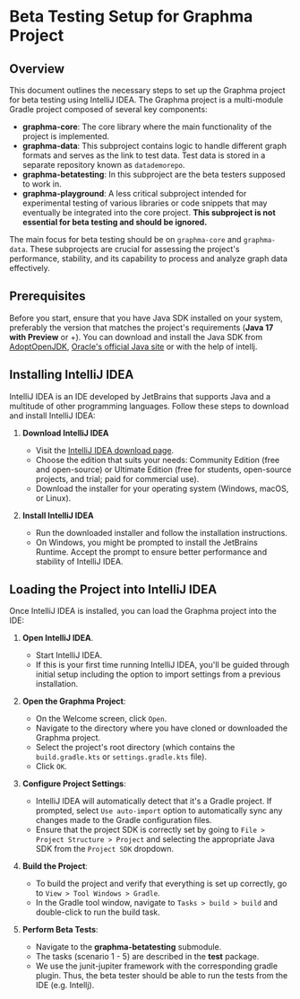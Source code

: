 # Beta Testing Setup for Graphma Project

## Overview
This document outlines the necessary steps to set up the Graphma project for beta testing using IntelliJ IDEA. The Graphma project is a multi-module Gradle project composed of several key components:

- **graphma-core**: The core library where the main functionality of the project is implemented.
- **graphma-data**: This subproject contains logic to handle different graph formats and serves as the link to test data. Test data is stored in a separate repository known as `datademorepo`.
- **graphma-betatesting**: In this subproject are the beta testers supposed to work in.
- **graphma-playground**: A less critical subproject intended for experimental testing of various libraries or code snippets that may eventually be integrated into the core project. **This subproject is not essential for beta testing and should be ignored.**

The main focus for beta testing should be on `graphma-core` and `graphma-data`. These subprojects are crucial for assessing the project's performance, stability, and its capability to process and analyze graph data effectively.

## Prerequisites
Before you start, ensure that you have Java SDK installed on your system, preferably the version that matches the project's requirements (**Java 17 with Preview** or +). You can download and install the Java SDK from [AdoptOpenJDK](https://adoptopenjdk.net/), [Oracle's official Java site](https://www.oracle.com/java/technologies/javase-jdk11-downloads.html) or with the help of intellj.

## Installing IntelliJ IDEA
IntelliJ IDEA is an IDE developed by JetBrains that supports Java and a multitude of other programming languages. Follow these steps to download and install IntelliJ IDEA:

1. **Download IntelliJ IDEA**
   - Visit the [IntelliJ IDEA download page](https://www.jetbrains.com/idea/download/).
   - Choose the edition that suits your needs: Community Edition (free and open-source) or Ultimate Edition (free for students, open-source projects, and trial; paid for commercial use).
   - Download the installer for your operating system (Windows, macOS, or Linux).

2. **Install IntelliJ IDEA**
   - Run the downloaded installer and follow the installation instructions.
   - On Windows, you might be prompted to install the JetBrains Runtime. Accept the prompt to ensure better performance and stability of IntelliJ IDEA.

## Loading the Project into IntelliJ IDEA
Once IntelliJ IDEA is installed, you can load the Graphma project into the IDE:

1. **Open IntelliJ IDEA**.
   - Start IntelliJ IDEA.
   - If this is your first time running IntelliJ IDEA, you'll be guided through initial setup including the option to import settings from a previous installation.

2. **Open the Graphma Project**:
   - On the Welcome screen, click `Open`.
   - Navigate to the directory where you have cloned or downloaded the Graphma project.
   - Select the project's root directory (which contains the `build.gradle.kts` or `settings.gradle.kts` file).
   - Click `OK`.

3. **Configure Project Settings**:
   - IntelliJ IDEA will automatically detect that it's a Gradle project. If prompted, select `Use auto-import` option to automatically sync any changes made to the Gradle configuration files.
   - Ensure that the project SDK is correctly set by going to `File > Project Structure > Project` and selecting the appropriate Java SDK from the `Project SDK` dropdown.

4. **Build the Project**:
   - To build the project and verify that everything is set up correctly, go to `View > Tool Windows > Gradle`.
   - In the Gradle tool window, navigate to `Tasks > build > build` and double-click to run the build task.

5. **Perform Beta Tests**:
   - Navigate to the **graphma-betatesting** submodule.
   - The tasks (scenario 1 - 5) are described in the **test** package.
   - We use the junit-jupiter framework with the corresponding gradle plugin. Thus, the beta tester should be able to run the tests from the IDE (e.g. Intellj).